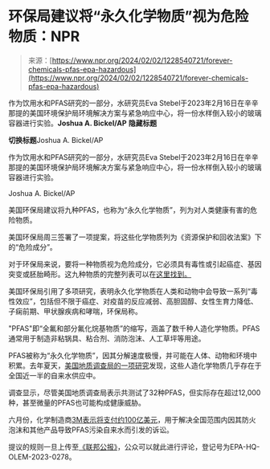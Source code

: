 <!--yml

category: 未分类

date: 2024-05-27 14:32:28

-->

# 环保局建议将“永久化学物质”视为危险物质：NPR

> 来源：[https://www.npr.org/2024/02/02/1228540721/forever-chemicals-pfas-epa-hazardous](https://www.npr.org/2024/02/02/1228540721/forever-chemicals-pfas-epa-hazardous)

作为饮用水和PFAS研究的一部分，水研究员Eva Stebel于2023年2月16日在辛辛那提的美国环境保护局环境解决方案与紧急响应中心，将一份水样倒入较小的玻璃容器进行实验。**Joshua A. Bickel/AP** ****隐藏标题****

****切换标题****Joshua A. Bickel/AP

作为饮用水和PFAS研究的一部分，水研究员Eva Stebel于2023年2月16日在辛辛那提的美国环境保护局环境解决方案与紧急响应中心，将一份水样倒入较小的玻璃容器进行实验。

Joshua A. Bickel/AP

美国环保局建议将九种PFAS，也称为“永久化学物质”，列为对人类健康有害的危险物质。

美国环保局周三签署了一项提案，将这些化学物质列为《资源保护和回收法案》下的“危险成分”。

对于环保局来说，要将一种物质视为危险成分，它必须具有毒性或引起癌症、基因突变或胚胎畸形。这九种物质的完整列表可以在[这里找到。](https://www.epa.gov/hw/proposal-list-nine-and-polyfluoroalkyl-compounds-resource-conservation-and-recovery-act)

美国环保局引用了多项研究，表明永久化学物质在人类和动物中会导致一系列“毒性效应”，包括但不限于癌症、对疫苗的反应减弱、高胆固醇、女性生育力降低、子痫前期、甲状腺疾病和哮喘，环保局称。

"PFAS"即“全氟和部分氟化烷基物质”的缩写，涵盖了数千种人造化学物质。PFAS通常用于制造非粘锅具、粘合剂、消防泡沫、人工草坪等用途。

PFAS被称为“永久化学物质”，因其分解速度极慢，并可能在人体、动物和环境中积累。去年夏天，[美国地质调查局的一项研究](https://www.npr.org/2023/07/06/1186230007/drinking-water-forever-chemicals-pfas-study)发现，这些人造化学物质几乎存在于全国近一半的自来水供应中。

调查显示，尽管美国地质调查局表示共测试了32种PFAS，但实际存在超过12,000种，甚至微量的PFAS也可能构成健康威胁。

六月份，化学制造商[3M表示将支付约100亿美元](https://www.npr.org/2023/06/22/1183922303/3m-reaches-10-3-billion-settlement-over-contamination-of-water-systems)，用于解决全国范围内因其防火泡沫和其他产品导致PFAS污染自来水而引发的诉讼。

提议的规则一旦上传至[《联邦公报》](https://www.federalregister.gov/documents/search)，公众可以就此进行评论，登记号为EPA-HQ-OLEM-2023-0278。
